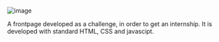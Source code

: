 ![image](https://user-images.githubusercontent.com/25913613/164801526-9b9feda3-33be-4a9e-9431-90042e37044c.png)

A frontpage developed as a challenge, in order to get an internship. It is developed with standard HTML, CSS and javascipt.
